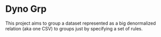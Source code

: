 # Dyno Grp

This project aims to group a dataset represented as a big denormalized relation
(aka one CSV) to groups just by specifying a set of rules.